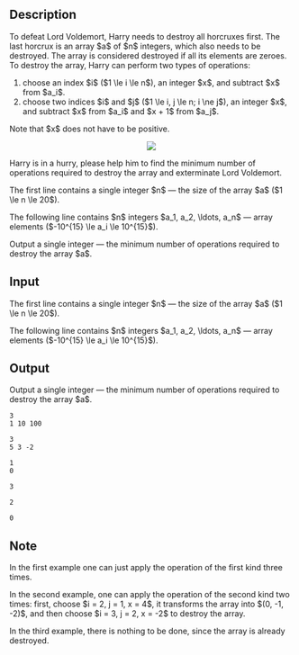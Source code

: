 ## Description

<div><p>To defeat Lord Voldemort, Harry needs to destroy all horcruxes first. The last horcrux is an array $a$ of $n$ integers, which also needs to be destroyed. The array is considered destroyed if all its elements are zeroes. To destroy the array, Harry can perform two types of operations:</p><ol> <li> choose an index $i$ ($1 \le i \le n$), an integer $x$, and subtract $x$ from $a_i$.</li><li> choose two indices $i$ and $j$ ($1 \le i, j \le n; i \ne j$), an integer $x$, and subtract $x$ from $a_i$ and $x + 1$ from $a_j$. </li></ol><p>Note that $x$ does not have to be positive.</p><center><img class="tex-graphics" src="file://Oe72uXsE.png" style="max-width: 100.0%;max-height: 100.0%;"></center><p>Harry is in a hurry, please help him to find the minimum number of operations required to destroy the array and exterminate Lord Voldemort.</p></div><div class="input-specification"><p>The first line contains a single integer $n$&nbsp;— the size of the array $a$ ($1 \le n \le 20$). </p><p>The following line contains $n$ integers $a_1, a_2, \ldots, a_n$&nbsp;— array elements ($-10^{15} \le a_i \le 10^{15}$).</p></div><div class="output-specification"><p>Output a single integer&nbsp;— the minimum number of operations required to destroy the array $a$.</p></div>

## Input

<p>The first line contains a single integer $n$&nbsp;— the size of the array $a$ ($1 \le n \le 20$). </p><p>The following line contains $n$ integers $a_1, a_2, \ldots, a_n$&nbsp;— array elements ($-10^{15} \le a_i \le 10^{15}$).</p>

## Output

<p>Output a single integer&nbsp;— the minimum number of operations required to destroy the array $a$.</p>





```input1
3
1 10 100
```




```input2
3
5 3 -2
```




```input3
1
0
```




```output1
3
```




```output2
2
```




```output3
0
```



## Note

<p>In the first example one can just apply the operation of the first kind three times.</p><p>In the second example, one can apply the operation of the second kind two times: first, choose $i = 2, j = 1, x = 4$, it transforms the array into $(0, -1, -2)$, and then choose $i = 3, j = 2, x = -2$ to destroy the array.</p><p>In the third example, there is nothing to be done, since the array is already destroyed.</p>
